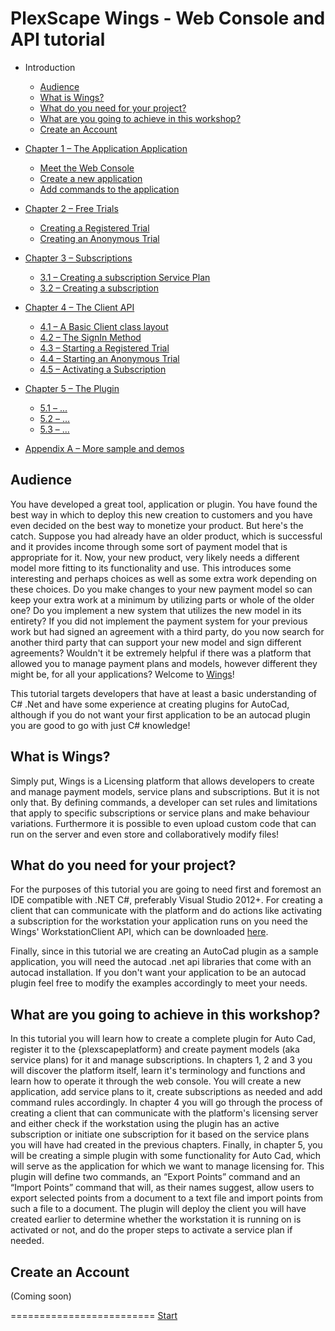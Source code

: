 # PlexScape Wings - Web Console and API tutorial

* Introduction
  - [Audience](#Audience)
  - [What is Wings?](#WhatIsWings)
  - [What do you need for your project?](#WhatDoYouNeed)
  - [What are you going to achieve in this workshop?](#WhatAreYouGoingToAchieve)
  - [Create an Account](#AccountCreate)

* [Chapter 1 – The Application Application](chapter1.md#Chapter1)
  - [Meet the Web Console](chapter1.md#WebConsole)
  - [Create a new application](chapter1.md#CrateApplication)
  - [Add commands to the application](chapter1.md#CreateCommands)

* [Chapter 2 – Free Trials](chapter2.md#Chapter2)
  - [Creating a Registered Trial](chapter2.md#Registered)
  - [Creating an Anonymous Trial](chapter2a.md#Anonymous)

* [Chapter 3 – Subscriptions](chapter3.md#Chapter3)
  - [3.1 – Creating a subscription Service Plan](chapter3.md#Step1)
  - [3.2 – Creating a subscription](chapter3.md#Step2)
  
* [Chapter 4 – The Client API](chapter4.md#Chapter4)
  - [4.1 – A Basic Client class layout](chapter4.md#Step1)
  - [4.2 – The SignIn Method](chapter4.md#Step2)
  - [4.3 – Starting a Registered Trial](chapter4.md#Step3)
  - [4.4 – Starting an Anonymous Trial](chapter4.md#Step4)
  - [4.5 – Activating a Subscription](chapter4.md#Step5)

* [Chapter 5 – The Plugin](chapter5.md#Chapter5)
  - [5.1 – ...](chapter5.md#Step1)
  - [5.2 – ...](chapter5.md#Step2)
  - [5.3 – ...](chapter5.md#Step3)
  
* [Appendix A – More sample and demos](appendixa.md)


<a name="Audience"></a>
## Audience

You have developed a great tool, application or plugin. You have found the best way in which to deploy this new creation to customers and you have even decided on the best way to monetize your product. But here's the catch. Suppose you had already have an older product, which is successful and it provides income through some sort of payment model that is appropriate for it. Now, your new product, very likely needs a different model more fitting to its functionality and use. This introduces some interesting and perhaps choices as well as some extra work depending on these choices. Do you make changes to your new payment model so can keep your extra work at a minimum by utilizing parts or whole of the older one? Do you implement a new system that utilizes the new model in its entirety? If you did not implement the payment system for your previous work but had signed an agreement with a third party, do you now search for another third party that can support your new model and sign different agreements?
Wouldn't it be extremely helpful if there was a platform that allowed you to manage payment plans and models, however different they might be, for all your applications?
Welcome to [Wings](#WhatIsWings)!

This tutorial targets developers that have at least a basic understanding of C# .Net and have some experience at creating plugins for AutoCad, although
if you do not want your first application to be an autocad plugin you are good to go with just C# knowledge!

<a name="WhatIsWings"></a>
## What is Wings?

Simply put, Wings is a Licensing platform that allows developers to create and manage payment models, service plans and subscriptions. But it is not only that.
By defining commands, a developer can set  rules and limitations that apply to specific subscriptions or service plans and make behaviour variations. Furthermore
it is possible to even upload custom code that can run on the server and even store and collaboratively modify files!

<a name="WhatDoYouNeed"></a>
## What do you need for your project?

For the purposes of this tutorial you are going to need first and foremost an IDE compatible with .NET C#, preferably Visual Studio 2012+.
For creating a client that can communicate with the platform and do actions like activating a subscription for the workstation your application runs on
you need the Wings' WorkstationClient API, which can be downloaded [here]().

Finally, since in this tutorial we are creating an AutoCad plugin as a sample application, you will need the  autocad .net api libraries that come
with an autocad installation. If you don't want your application to be an autocad plugin feel free to modify the examples accordingly to meet your needs.

<a name="WhatAreYouGoingToAchieve"></a>
## What are you going to achieve in this workshop?

In this tutorial you will learn how to create a complete plugin for Auto Cad, register it to the {plexscapeplatform} and create payment models (aka service plans) for it and manage subscriptions.
In chapters 1, 2 and 3 you will discover the platform itself, learn it's terminology and functions and learn how to operate it through the web console. You will create a new application, add service plans to it, create subscriptions as needed and add command rules accordingly.
In chapter 4 you will go through the process of creating a client that can communicate with the platform's licensing server and either check if the workstation using the plugin has an active subscription or initiate one subscription for it based on the service plans you will have had created in the previous chapters.
Finally, in chapter 5, you will be creating a simple plugin with some functionality for Auto Cad, which will serve as the application for which we want to manage licensing for. This plugin will define two commands, an “Export Points” command and an “Import Points” command that will, as their names suggest, allow users to export selected points from a document to a text file and import points from such a file to a document. The plugin will
deploy the client you will have created earlier to determine whether the workstation it is running on is activated or not, and do the proper steps to activate a service plan if needed.

<a name="AccountCreate"></a>
## Create an Account

(Coming soon)


=========================
[Start](chapter1.md)
